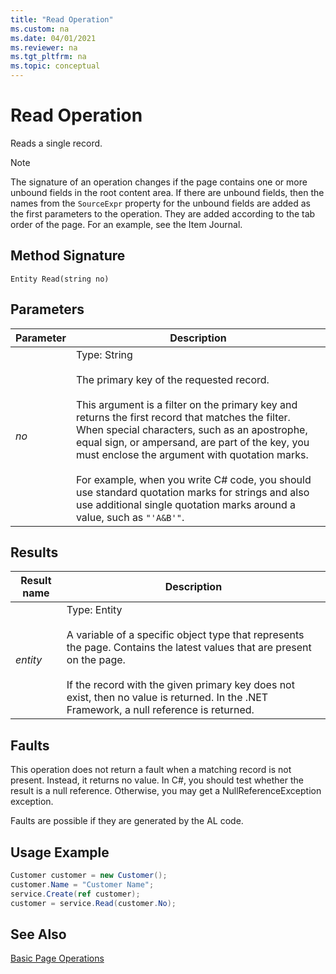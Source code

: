 ```yaml
---
title: "Read Operation"
ms.custom: na
ms.date: 04/01/2021
ms.reviewer: na
ms.tgt_pltfrm: na
ms.topic: conceptual
---
```

# Read Operation
Reads a single record.  
  
> [!NOTE]  
>  The signature of an operation changes if the page contains one or more unbound fields in the root content area. If there are unbound fields, then the names from the `SourceExpr` property for the unbound fields are added as the first parameters to the operation. They are added according to the tab order of the page. For an example, see the Item Journal.  
  
## Method Signature  
 `Entity Read(string no)`  
  
## Parameters  
  
|Parameter|Description|  
|---------------|-----------------|  
|*no*|Type: String<br /><br /> The primary key of the requested record.<br /><br /> This argument is a filter on the primary key and returns the first record that matches the filter. When special characters, such as an apostrophe, equal sign, or ampersand, are part of the key, you must enclose the argument with quotation marks.<br /><br /> For example, when you write C\# code, you should use standard quotation marks for strings and also use additional single quotation marks around a value, such as `"'A&B'"`.|  
  
## Results  
  
|Result name|Description|  
|-----------------|-----------------|  
|*entity*|Type: Entity<br /><br /> A variable of a specific object type that represents the page. Contains the latest values that are present on the page.<br /><br /> If the record with the given primary key does not exist, then no value is returned. In the .NET Framework, a null reference is returned.|  
  
## Faults  
 This operation does not return a fault when a matching record is not present. Instead, it returns no value. In C\#, you should test whether the result is a null reference. Otherwise, you may get a NullReferenceException exception.  
  
 Faults are possible if they are generated by the AL code.  
  
## Usage Example  
  
```c#  
Customer customer = new Customer();  
customer.Name = "Customer Name";  
service.Create(ref customer);  
customer = service.Read(customer.No);  
```  
  
## See Also  
 [Basic Page Operations](Basic-Page-Operations.md)